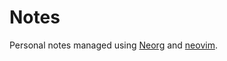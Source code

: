 # Notes
Personal notes managed using [Neorg](https://github.com/nvim-neorg/neorg) and [neovim](https://neovim.io/).
